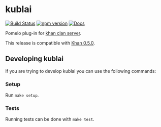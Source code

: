 # kublai
[![Build Status](https://travis-ci.org/topfreegames/kublai.svg?branch=master)](https://travis-ci.org/topfreegames/kublai)
[![npm version](https://badge.fury.io/js/kublai-plugin.svg)](https://badge.fury.io/js/kublai-plugin)
[![Docs](https://readthedocs.org/projects/kublai/badge/?version=latest)](http://kublai.readthedocs.io/en/latest/)

Pomelo plug-in for [khan clan server](https://github.com/topfreegames/khan).

This release is compatible with [Khan 0.5.0](https://github.com/topfreegames/khan/releases/tag/0.5.0).

## Developing kublai

If you are trying to develop kublai you can use the following commands:

### Setup

Run `make setup`.

### Tests

Running tests can be done with `make test`.
